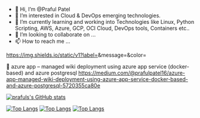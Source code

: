 - 👋 Hi, I’m @Praful Patel
- 👀 I’m interested in Cloud & DevOps emerging technologies.
- 🌱 I’m currently learning and working into Technologies like Linux, Python Scripting, AWS, Azure, GCP, OCI Cloud, DevOps tools, Containers etc..
- 💞️ I’m looking to collaborate on ...
- 📫 How to reach me ...

https://img.shields.io/static/v1?label=<LABEL>&message=<MESSAGE>&color=<COLOR>
  

<!---
prafulpatel16/prafulpatel16 is a ✨ special ✨ repository because its `README.md` (this file) appears on your GitHub profile.
You can click the Preview link to take a look at your changes.
--->
	azure app – managed wiki deployment using azure app service (docker-based) and azure postgresql
https://medium.com/@prafulpatel16/azure-app-managed-wiki-deployment-using-azure-app-service-docker-based-and-azure-postgresql-5720355ca80e

  
  [![prafuls's GitHub stats](https://github-readme-stats.vercel.app/api?username=prafulpatel16&show_icons=true&theme=radical)](https://github.com/prafulpatel16/github-readme-stats)

[![Top Langs](https://github-readme-stats.vercel.app/api/top-langs/?username=prafulpatel16)](https://github.com/prafulpatel16/github-readme-stats)
[![Top Langs](https://github-readme-stats.vercel.app/api/top-langs/?username=prafulpatel16&layout=compact)](https://github.com/anuraghazra/github-readme-stats)
[![Top Langs](https://github-readme-stats.vercel.app/api/top-langs/?username=prafulpatel16&langs_count=10)](https://github.com/prafulpatel16/github-readme-stats)
